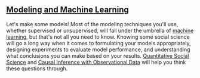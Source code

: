 ## [Modeling and Machine Learning](3_modeling_and_machine_learning/)
Let's make some models! Most of the modeling techniques you'll use, whether supervised or unsupervised,
will fall under the umbrella of [machine learning](machine-learning/), but that's not all you need to know. 
Knowing some social science will go a long way when it comes to formulating your models appropriately, designing 
experiments to evaluate model performance, and understanding what conclusions you can make based on your results. 
[Quantitative Social Science](quantitative-social-science/) and [Causal Inference with Observational Data](causal-inference/)
will help you think these questions through.
